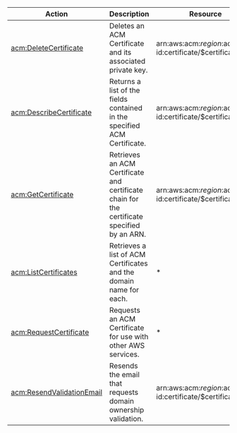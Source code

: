 | Action | Description | Resource | Condition |
| --- | --- | --- | --- |
| [acm:DeleteCertificate](http://docs.aws.amazon.com/acm/latest/APIReference/API_DeleteCertificate.html) | Deletes an ACM Certificate and its associated private key. | arn:aws:acm:$region:$account-id:certificate/$certificate-id | - |
| [acm:DescribeCertificate](http://docs.aws.amazon.com/acm/latest/APIReference/API_DescribeCertificate.html) | Returns a list of the fields contained in the specified ACM Certificate. | arn:aws:acm:$region:$account-id:certificate/$certificate-id | - |
| [acm:GetCertificate](http://docs.aws.amazon.com/acm/latest/APIReference/API_GetCertificate.html) | Retrieves an ACM Certificate and certificate chain for the certificate specified by an ARN. | arn:aws:acm:$region:$account-id:certificate/$certificate-id | - |
| [acm:ListCertificates](http://docs.aws.amazon.com/acm/latest/APIReference/API_ListCertificates.html) | Retrieves a list of ACM Certificates and the domain name for each. | * | - |
| [acm:RequestCertificate](http://docs.aws.amazon.com/acm/latest/APIReference/API_RequestCertificate.html) | Requests an ACM Certificate for use with other AWS services. | * | - |
| [acm:ResendValidationEmail](http://docs.aws.amazon.com/acm/latest/APIReference/API_ResendValidationEmail.html) | Resends the email that requests domain ownership validation. | arn:aws:acm:$region:$account-id:certificate/$certificate-id | - |
